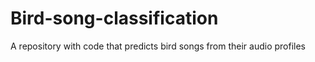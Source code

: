 # Bird-song-classification
A repository with code that predicts bird songs from their audio profiles
